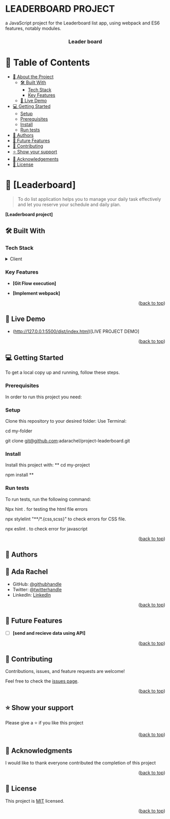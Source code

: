 # LEADERBOARD PROJECT
a JavaScript project for the Leaderboard list app, using webpack and ES6 features, notably modules.

<a name="readme-top"></a>


<div align="center">

  <h3><b>Leader board</b></h3>

</div>

<!-- TABLE OF CONTENTS -->

# 📗 Table of Contents

- [📖 About the Project](#about-project)
  - [🛠 Built With](#built-with)
    - [Tech Stack](#tech-stack)
    - [Key Features](#key-features)
  - [🚀 Live Demo](#live-demo)
- [💻 Getting Started](#getting-started)
  - [Setup](#setup)
  - [Prerequisites](#prerequisites)
  - [Install](#install)
  - [Run tests](#run-tests)
- [👥 Authors](#authors)
- [🔭 Future Features](#future-features)
- [🤝 Contributing](#contributing)
- [⭐️ Show your support](#support)
- [🙏 Acknowledgements](#acknowledgements)
- [📝 License](#license)

# 📖 [Leaderboard] <a name="about-project"></a>

>To do list application helps you to manage your daily task effectively and let you reserve your schedule and daily plan.

**[Leaderboard project]** 

## 🛠 Built With <a name="built-with"></a>

### Tech Stack <a name="tech-stack"></a>


<details>
<summary>Client</summary>
<ul>
  <li><a href=" HTML Tutorial (w3schools.com) ">HTML</a></li>    
  <li><a href=" CSS Tutorial (w3schools.com) ">CSS</a></li>
  <li><a href=" CSS Tutorial (w3schools.com) ">JavaScript</a></li>
  <li><a href=" CSS Tutorial (w3schools.com) ">Webpack</a></li>
 </ul>
</details>

### Key Features <a name="key-features"></a>

- **[Git Flow execution]**
 
- **[Implement webpack]**
 
<p align="right">(<a href="#readme-top">back to top</a>)</p>


## 🚀 Live Demo <a name="Live-Demo"></a>

- (http://127.0.0.1:5500/dist/index.html)[LIVE PROJECT DEMO]

<p align="right">(<a href="#readme-top">back to top</a>)</p>

## 💻 Getting Started <a name="getting-started"></a>

To get a local copy up and running, follow these steps.

### Prerequisites

In order to run this project you need: 
 
### Setup

Clone this repository to your desired folder: 
Use Terminal:
 
cd my-folder
 
git clone git@github.com:adarachel/project-leaderboard.git

### Install

Install this project with:
**
cd my-project
 
npm install
**

### Run tests

To run tests, run the following command:
 
Npx hint .   for testing the html file errors
 
npx stylelint "**/*.{css,scss}"     to check errors for CSS file.

npx eslint .                        to check error for javascript


<p align="right">(<a href="#readme-top">back to top</a>)</p>
 

## 👥 Authors <a name="authors"></a>

## 👤 Ada Rachel

- GitHub: [@githubhandle](https://github.com/adarachel)
- Twitter: [@twitterhandle](twitter.com/adarachel)
- LinkedIn: [LinkedIn](https://www.linkedin.com/in/adarachel/)

<p align="right">(<a href="#readme-top">back to top</a>)</p>


## 🔭 Future Features <a name="future-features"></a>

- [ ] **[send and recieve data using API]**

<p align="right">(<a href="#readme-top">back to top</a>)</p>
 

## 🤝 Contributing <a name="contributing"></a>

Contributions, issues, and feature requests are welcome!

Feel free to check the [issues page](../../issues/).

<p align="right">(<a href="#readme-top">back to top</a>)</p>


## ⭐️ Show your support <a name="support"></a>

Please give a ⭐️ if you like this project

<p align="right">(<a href="#readme-top">back to top</a>)</p>


## 🙏 Acknowledgments <a name="acknowledgements"></a>

I would like to thank everyone contributed the completion of this project

<p align="right">(<a href="#readme-top">back to top</a>)</p>


## 📝 License <a name="license"></a>
This project is [MIT](./LICENSE) licensed.
<p align="right">(<a href="#readme-top">back to top</a>)</p>
